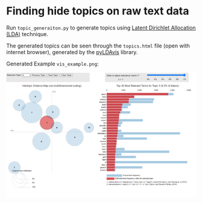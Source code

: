 # Finding hide topics on raw text data

Run `topic_generaiton.py` to generate topics using [Latent Dirichlet Allocation (LDA)](https://www.jmlr.org/papers/volume3/blei03a/blei03a.pdf) technique.

The generated topics can be seen through the `topics.html` file (open with internet browser), generated by the [pyLDAvis](https://github.com/bmabey/pyLDAvis) library.


Generated Example `vis_example.png`:


<img src="./vis_example.png" width="1000"/>
 



